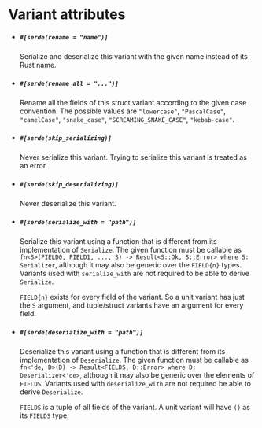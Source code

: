 # Variant attributes

- ##### `#[serde(rename = "name")]`

  Serialize and deserialize this variant with the given name instead of its Rust
  name.

- ##### `#[serde(rename_all = "...")]`

  Rename all the fields of this struct variant according to the given case
  convention. The possible values are `"lowercase"`, `"PascalCase"`,
  `"camelCase"`, `"snake_case"`, `"SCREAMING_SNAKE_CASE"`, `"kebab-case"`.

- ##### `#[serde(skip_serializing)]`

  Never serialize this variant. Trying to serialize this variant is treated as
  an error.

- ##### `#[serde(skip_deserializing)]`

  Never deserialize this variant.

- ##### `#[serde(serialize_with = "path")]`

  Serialize this variant using a function that is different from its
  implementation of `Serialize`. The given function must be callable as
  `fn<S>(FIELD0, FIELD1, ..., S) -> Result<S::Ok, S::Error> where S: Serializer`, although it
  may also be generic over the `FIELD{n}` types. Variants used with `serialize_with` are not
  required to be able to derive `Serialize`.
  
  `FIELD{n}` exists for every field of the variant. So a unit variant has just the `S` argument,
  and tuple/struct variants have an argument for every field.

- ##### `#[serde(deserialize_with = "path")]`

  Deserialize this variant using a function that is different from its
  implementation of `Deserialize`. The given function must be callable as
  `fn<'de, D>(D) -> Result<FIELDS, D::Error> where D: Deserializer<'de>`, although it
  may also be generic over the elements of `FIELDS`. Variants used with `deserialize_with` are not
  required be able to derive `Deserialize`.
  
  `FIELDS` is a tuple of all fields of the variant. A unit variant will have `()` as its `FIELDS` type.
